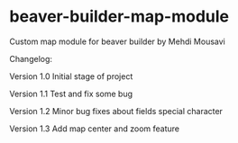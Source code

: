 # beaver-builder-map-module
Custom map module for beaver builder
by Mehdi Mousavi

Changelog:

Version 1.0
Initial stage of project

Version 1.1
Test and fix some bug

Version 1.2
Minor bug fixes about fields special character

Version 1.3
Add map center and zoom feature
